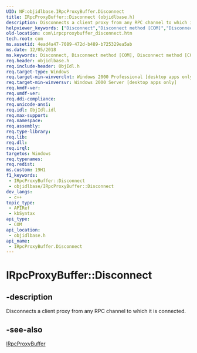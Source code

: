 ```yaml
---
UID: NF:objidlbase.IRpcProxyBuffer.Disconnect
title: IRpcProxyBuffer::Disconnect (objidlbase.h)
description: Disconnects a client proxy from any RPC channel to which it is connected.
helpviewer_keywords: ["Disconnect","Disconnect method [COM]","Disconnect method [COM]","IRpcProxyBuffer interface","IRpcProxyBuffer interface [COM]","Disconnect method","IRpcProxyBuffer.Disconnect","IRpcProxyBuffer::Disconnect","_com_irpcproxybuffer_disconnect","com.irpcproxybuffer_disconnect","objidlbase/IRpcProxyBuffer::Disconnect"]
old-location: com\irpcproxybuffer_disconnect.htm
tech.root: com
ms.assetid: 4ead4a47-7089-472d-b489-b725329ea5ab
ms.date: 12/05/2018
ms.keywords: Disconnect, Disconnect method [COM], Disconnect method [COM],IRpcProxyBuffer interface, IRpcProxyBuffer interface [COM],Disconnect method, IRpcProxyBuffer.Disconnect, IRpcProxyBuffer::Disconnect, _com_irpcproxybuffer_disconnect, com.irpcproxybuffer_disconnect, objidlbase/IRpcProxyBuffer::Disconnect
req.header: objidlbase.h
req.include-header: ObjIdl.h
req.target-type: Windows
req.target-min-winverclnt: Windows 2000 Professional [desktop apps only]
req.target-min-winversvr: Windows 2000 Server [desktop apps only]
req.kmdf-ver: 
req.umdf-ver: 
req.ddi-compliance: 
req.unicode-ansi: 
req.idl: ObjIdl.idl
req.max-support: 
req.namespace: 
req.assembly: 
req.type-library: 
req.lib: 
req.dll: 
req.irql: 
targetos: Windows
req.typenames: 
req.redist: 
ms.custom: 19H1
f1_keywords:
 - IRpcProxyBuffer::Disconnect
 - objidlbase/IRpcProxyBuffer::Disconnect
dev_langs:
 - c++
topic_type:
 - APIRef
 - kbSyntax
api_type:
 - COM
api_location:
 - objidlbase.h
api_name:
 - IRpcProxyBuffer.Disconnect
---
```


# IRpcProxyBuffer::Disconnect


## -description

Disconnects a client proxy from any RPC channel to which it is connected.



## -see-also

<a href="/windows/desktop/api/objidl/nn-objidl-irpcproxybuffer">IRpcProxyBuffer</a>
